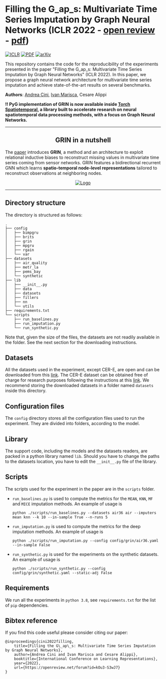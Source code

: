 # Filling the G_ap_s: Multivariate Time Series Imputation by Graph Neural Networks (ICLR 2022 - [open review](https://openreview.net/forum?id=kOu3-S3wJ7) - [pdf](https://openreview.net/pdf?id=kOu3-S3wJ7))

[![ICLR](https://img.shields.io/badge/ICLR-2022-blue.svg?style=flat-square)](https://openreview.net/forum?id=kOu3-S3wJ7)
[![PDF](https://img.shields.io/badge/%E2%87%A9-PDF-orange.svg?style=flat-square)](https://openreview.net/pdf?id=kOu3-S3wJ7)
[![arXiv](https://img.shields.io/badge/arXiv-2108.00298-b31b1b.svg?style=flat-square)](https://arxiv.org/abs/2108.00298)

This repository contains the code for the reproducibility of the experiments presented in the paper "Filling the G_ap_s: Multivariate Time Series Imputation by Graph Neural Networks" (ICLR 2022). In this paper, we propose a graph neural network architecture for multivariate time series imputation and achieve state-of-the-art results on several benchmarks.

**Authors**: [Andrea Cini](mailto:andrea.cini@usi.ch), [Ivan Marisca](mailto:ivan.marisca@usi.ch), Cesare Alippi


**‼️ PyG implementation of GRIN is now available inside [Torch Spatiotemporal](https://github.com/TorchSpatiotemporal/tsl), a library built to accelerate research on neural spatiotemporal data processing methods, with a focus on Graph Neural Networks.**

---

<h2 align=center>GRIN in a nutshell</h2>

The [paper](https://arxiv.org/abs/2108.00298) introduces __GRIN__, a method and an architecture to exploit relational inductive biases to reconstruct missing values in multivariate time series coming from sensor networks. GRIN features a bidirectional recurrent GNN which learns __spatio-temporal node-level representations__ tailored to reconstruct observations at neighboring nodes.

<p align=center>
  <a href="https://github.com/marshka/sinfony">
    <img src="./grin.png" alt="Logo"/>
  </a>
</p>

---

## Directory structure

The directory is structured as follows:

```
.
├── config
│   ├── bimpgru
│   ├── brits
│   ├── grin
│   ├── mpgru
│   ├── rgain
│   └── var
├── datasets
│   ├── air_quality
│   ├── metr_la
│   ├── pems_bay
│   └── synthetic
├── lib
│   ├── __init__.py
│   ├── data
│   ├── datasets
│   ├── fillers
│   ├── nn
│   └── utils
├── requirements.txt
└── scripts
    ├── run_baselines.py
    ├── run_imputation.py
    └── run_synthetic.py

```
Note that, given the size of the files, the datasets are not readily available in the folder. See the next section for the downloading instructions.

## Datasets

All the datasets used in the experiment, except CER-E, are open and can be downloaded from this [link](https://mega.nz/folder/qwwG3Qba#c6qFTeT7apmZKKyEunCzSg). The CER-E dataset can be obtained free of charge for research purposes following the instructions at this [link](https://www.ucd.ie/issda/data/commissionforenergyregulationcer/). We recommend storing the downloaded datasets in a folder named `datasets` inside this directory.

## Configuration files

The `config` directory stores all the configuration files used to run the experiment. They are divided into folders, according to the model.

## Library

The support code, including the models and the datasets readers, are packed in a python library named `lib`. Should you have to change the paths to the datasets location, you have to edit the `__init__.py` file of the library.

## Scripts

The scripts used for the experiment in the paper are in the `scripts` folder.

* `run_baselines.py` is used to compute the metrics for the `MEAN`, `KNN`, `MF` and `MICE` imputation methods. An example of usage is

	```
	python ./scripts/run_baselines.py --datasets air36 air --imputers mean knn --k 10 --in-sample True --n-runs 5
	```

* `run_imputation.py` is used to compute the metrics for the deep imputation methods. An example of usage is

	```
	python ./scripts/run_imputation.py --config config/grin/air36.yaml --in-sample False
	```

* `run_synthetic.py` is used for the experiments on the synthetic datasets. An example of usage is

	```
	python ./scripts/run_synthetic.py --config config/grin/synthetic.yaml --static-adj False
	```

## Requirements

We run all the experiments in `python 3.8`, see `requirements.txt` for the list of `pip` dependencies.

## Bibtex reference

If you find this code useful please consider citing our paper:

```
@inproceedings{cini2022filling,
    title={Filling the G\_ap\_s: Multivariate Time Series Imputation by Graph Neural Networks},
    author={Andrea Cini and Ivan Marisca and Cesare Alippi},
    booktitle={International Conference on Learning Representations},
    year={2022},
    url={https://openreview.net/forum?id=kOu3-S3wJ7}
}
```
